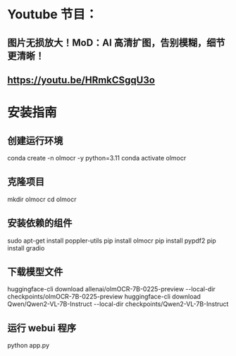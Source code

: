 # Youtube 节目：
## 图片无损放大！MoD：AI 高清扩图，告别模糊，细节更清晰！
## https://youtu.be/HRmkCSgqU3o

# 安装指南

## 创建运行环境
conda create -n olmocr -y python=3.11
conda activate olmocr

## 克隆项目
mkdir olmocr
cd olmocr

## 安装依赖的组件
sudo apt-get install poppler-utils
pip install olmocr
pip install pypdf2
pip install gradio

## 下载模型文件
huggingface-cli download allenai/olmOCR-7B-0225-preview --local-dir checkpoints/olmOCR-7B-0225-preview
huggingface-cli download Qwen/Qwen2-VL-7B-Instruct --local-dir checkpoints/Qwen2-VL-7B-Instruct

## 运行 webui 程序
python app.py








